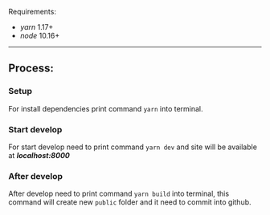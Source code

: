 Requirements: 

* *yarn* 1.17+
* *node* 10.16+
___

## Process:

### Setup

For install dependencies print command `yarn` into terminal.

### Start develop

For start develop need to print command `yarn dev` and site will be available at ***localhost:8000***

### After develop 

After develop need to print command `yarn build` into terminal, this command will create new `public` folder and it need to commit into github.
